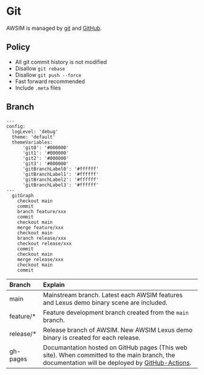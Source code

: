 # Git 

AWSIM is managed by [git](https://git-scm.com/) and [GitHub](https://github.com/).

## Policy

- All git commit history is not modified
- Disallow `git rebase`
- Disallow `git push --force`
- Fast forward recommended
- Include `.meta` files

## Branch

```mermaid
---
config:
  logLevel: 'debug'
  theme: 'default'
  themeVariables:
      'git0': '#000000'
      'git1': '#000000'
      'git2': '#000000'
      'git3': '#000000'
      'gitBranchLabel0': '#ffffff'
      'gitBranchLabel1': '#ffffff'
      'gitBranchLabel2': '#ffffff'
      'gitBranchLabel3': '#ffffff'
---
  gitGraph
    checkout main
    commit
    branch feature/xxx
    commit
    checkout main
    merge feature/xxx
    checkout main
    branch release/xxx
    checkout release/xxx
    commit
    checkout main
    merge release/xxx
    checkout main
    commit

```

|Branch|Explain|
|:--|:--|
|main|Mainstream branch. Latest each AWSIM features and Lexus demo binary scene are included.|
|feature/*|Feature development branch created from the `main` branch.|
|release/*|Release branch of AWSIM. New AWSIM Lexus demo binary is created for each release.|
|gh-pages|Documantation hosted on GitHub pages (This web site).  When committed to the main branch, the documentation will be deployed by [GitHub-Actions](https://github.com/tier4/AWSIM/blob/main/.github/workflows/documentation_generation.yml).|